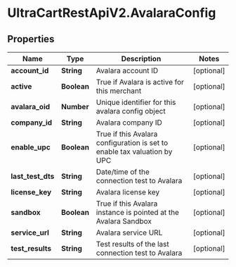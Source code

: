 # UltraCartRestApiV2.AvalaraConfig

## Properties
Name | Type | Description | Notes
------------ | ------------- | ------------- | -------------
**account_id** | **String** | Avalara account ID | [optional] 
**active** | **Boolean** | True if Avalara is active for this merchant | [optional] 
**avalara_oid** | **Number** | Unique identifier for this avalara config object | [optional] 
**company_id** | **String** | Avalara company ID | [optional] 
**enable_upc** | **Boolean** | True if this Avalara configuration is set to enable tax valuation by UPC | [optional] 
**last_test_dts** | **String** | Date/time of the connection test to Avalara | [optional] 
**license_key** | **String** | Avalara license key | [optional] 
**sandbox** | **Boolean** | True if this Avalara instance is pointed at the Avalara Sandbox | [optional] 
**service_url** | **String** | Avalara service URL | [optional] 
**test_results** | **String** | Test results of the last connection test to Avalara | [optional] 


